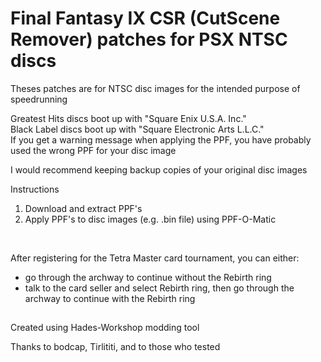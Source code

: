 # Final Fantasy IX CSR (CutScene Remover) patches for PSX NTSC discs
Theses patches are for NTSC disc images for the intended purpose of speedrunning

Greatest Hits discs boot up with "Square Enix U.S.A. Inc."
<br>Black Label discs boot up with "Square Electronic Arts L.L.C."
<br>If you get a warning message when applying the PPF, you have probably used the wrong PPF for your disc image

I would recommend keeping backup copies of your original disc images
<br>

Instructions
1. Download and extract PPF's
2. Apply PPF's to disc images (e.g. .bin file) using PPF-O-Matic
<br>

After registering for the Tetra Master card tournament, you can either:
- go through the archway to continue without the Rebirth ring
- talk to the card seller and select Rebirth ring, then go through the archway to continue with the Rebirth ring

##
Created using Hades-Workshop modding tool

Thanks to bodcap, Tirlititi, and to those who tested
